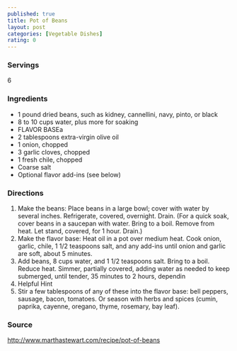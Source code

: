 ```yaml
---
published: true
title: Pot of Beans
layout: post
categories: [Vegetable Dishes]
rating: 0
---
```

### Servings
6

### Ingredients
- 1 pound dried beans, such as kidney, cannellini, navy, pinto, or black
- 8 to 10 cups water, plus more for soaking
- FLAVOR BASEa
- 2 tablespoons extra-virgin olive oil
- 1 onion, chopped
- 3 garlic cloves, chopped
- 1 fresh chile, chopped
- Coarse salt
- Optional flavor add-ins (see below)


### Directions
1. Make the beans: Place beans in a large bowl; cover with water by several inches. Refrigerate, covered, overnight. Drain. (For a quick soak, cover beans in a saucepan with water. Bring to a boil. Remove from heat. Let stand, covered, for 1 hour. Drain.)
2. Make the flavor base: Heat oil in a pot over medium heat. Cook onion, garlic, chile, 1 1/2 teaspoons salt, and any add-ins until onion and garlic are soft, about 5 minutes.
3. Add beans, 8 cups water, and 1 1/2 teaspoons salt. Bring to a boil. Reduce heat. Simmer, partially covered, adding water as needed to keep submerged, until tender, 35 minutes to 2 hours, dependin
4. Helpful Hint
5. Stir a few tablespoons of any of these into the flavor base: bell peppers, sausage, bacon, tomatoes. Or season with herbs and spices (cumin, paprika, cayenne, oregano, thyme, rosemary, bay leaf).

### Source
<a href="http://www.marthastewart.com/recipe/pot-of-beans" target="new">http://www.marthastewart.com/recipe/pot-of-beans</a>
